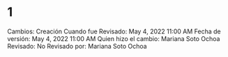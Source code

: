 # 1

Cambios: Creación
Cuando fue Revisado: May 4, 2022 11:00 AM
Fecha de  versión: May 4, 2022 11:00 AM
Quien hizo el cambio: Mariana Soto Ochoa
Revisado: No
Revisado por: Mariana Soto Ochoa